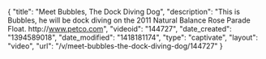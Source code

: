 {
    "title": "Meet Bubbles, The Dock Diving Dog",
    "description": "This is Bubbles, he will be dock diving on the 2011 Natural Balance Rose Parade Float. http:\/\/www.petco.com",
    "videoid": "144727",
    "date_created": "1394589018",
    "date_modified": "1418181174",
    "type": "captivate",
    "layout": "video",
    "url": "\/v\/meet-bubbles-the-dock-diving-dog\/144727"
}